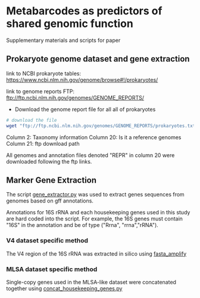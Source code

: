 # Metabarcodes as predictors of shared genomic function
Supplementary materials and scripts for paper




## Prokaryote genome dataset and gene extraction

link to NCBI prokaryote tables: https://www.ncbi.nlm.nih.gov/genome/browse#!/prokaryotes/

link to genome reports FTP: ftp://ftp.ncbi.nlm.nih.gov/genomes/GENOME_REPORTS/

* Download the genome report file for all all of prokaryotes

```bash
# download the file
wget "ftp://ftp.ncbi.nlm.nih.gov/genomes/GENOME_REPORTS/prokaryotes.txt"
```

Column 2: Taxonomy information
Column 20: Is it a reference genomes
Column 21: ftp download path

All genomes and annotation files denoted "REPR" in column 20 were downloaded following the ftp links.

## Marker Gene Extraction

The script [gene_extractor.py](https://github.com/Joseph7e/Marker-genes-as-predictors-of-shared-genomic-function/blob/master/Python%20Scripts/gene_extractor.py) was used to extract genes sequences from genomes based on gff annotations.

Annotations for 16S rRNA and each housekeeping genes used in this study are hard coded into the script. For example, the 16S genes must contain "16S" in the annotation and be of type ("Rrna", "rrna","rRNA").


### V4 dataset specific method

The V4 region of the 16S rRNA was extracted in silico using [fasta_amplify](https://github.com/Joseph7e/Marker-genes-as-predictors-of-shared-genomic-function/blob/master/Python%20Scripts/fasta_amplify.py)


### MLSA dataset specific method

Single-copy genes used in the MLSA-like dataset were concatenated together using [concat_housekeeping_genes.py](https://github.com/Joseph7e/Marker-genes-as-predictors-of-shared-genomic-function/blob/master/Python%20Scripts/concat_housekeeping_genes.py)




